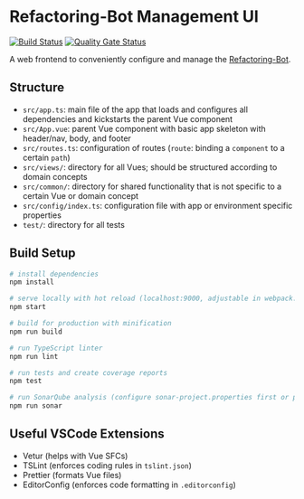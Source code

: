 # Refactoring-Bot Management UI

[![Build Status](https://travis-ci.org/Refactoring-Bot/Refactoring-Bot-UI.svg?branch=master)](https://travis-ci.org/Refactoring-Bot/Refactoring-Bot-UI)
[![Quality Gate Status](https://sonarcloud.io/api/project_badges/measure?project=Refactoring-Bot_Refactoring-Bot-UI&metric=alert_status)](https://sonarcloud.io/dashboard?id=Refactoring-Bot_Refactoring-Bot-UI)

A web frontend to conveniently configure and manage the [Refactoring-Bot](https://github.com/Refactoring-Bot/Refactoring-Bot).

## Structure

-   `src/app.ts`: main file of the app that loads and configures all dependencies and kickstarts the parent Vue component
-   `src/App.vue`: parent Vue component with basic app skeleton with header/nav, body, and footer
-   `src/routes.ts`: configuration of routes (`route`: binding a `component` to a certain `path`)
-   `src/views/`: directory for all Vues; should be structured according to domain concepts
-   `src/common/`: directory for shared functionality that is not specific to a certain Vue or domain concept
-   `src/config/index.ts`: configuration file with app or environment specific properties
-   `test/`: directory for all tests

## Build Setup

```bash
# install dependencies
npm install

# serve locally with hot reload (localhost:9000, adjustable in webpack.dev.config.js)
npm start

# build for production with minification
npm run build

# run TypeScript linter
npm run lint

# run tests and create coverage reports
npm test

# run SonarQube analysis (configure sonar-project.properties first or pass parameters to choose the SonarQube instance)
npm run sonar
```

## Useful VSCode Extensions

-   Vetur (helps with Vue SFCs)
-   TSLint (enforces coding rules in `tslint.json`)
-   Prettier (formats Vue files)
-   EditorConfig (enforces code formatting in `.editorconfig`)
